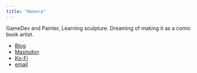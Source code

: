 ```yaml
---
title: "Honora"
---
```


GameDev and Painter, Learning sculpture. Dreaming of making it as a comic book artist.

- [Blog](https://honora.neocities.org/)
- [Mastodon](https://mastodon.art/@NiwlCraft/)
- [Ko-Fi](https://ko-fi.com/niwlcraft)
- [email](mailto:NiwlCraft@proton.me)
